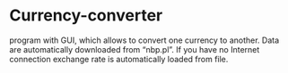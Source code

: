 # Currency-converter
program with GUI, which allows to convert one currency to another. 
Data are automatically downloaded from “nbp.pl”. 
If you have no Internet connection exchange rate is automatically loaded from file.
